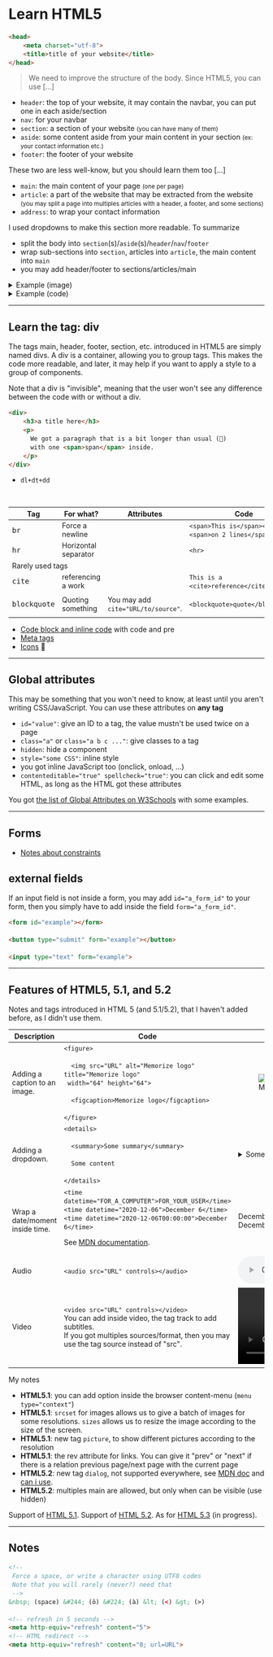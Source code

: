 # Learn HTML5

```html
<head>
    <meta charset="utf-8">
    <title>title of your website</title>
</head>
```

>We need to improve the structure of the body. Since HTML5, you can use [...]

* `header`: the top of your website, it may contain the navbar, you can put one in each aside/section
* `nav`: for your navbar
* `section`: a section of your website <small>(you can have many of them)</small>
* `aside`: some content aside from your main content in your section <small>(ex: your contact information etc.)</small>
* `footer`: the footer of your website

These two are less well-know, but you should learn them too [...]

* `main`: the main content of your page <small>(one per page)</small>
* `article`: a part of the website that may be extracted from the website <small>(you may split a page into multiples articles with a header, a footer, and some sections)</small>
* `address`: to wrap your contact information

I used dropdowns to make this section more readable. To summarize

* split the body into `section`(s)/`aside`(s)/`header`/`nav`/`footer`
* wrap sub-sections into `section`, articles into `article`, the main content into `main`
* you may add header/footer to sections/articles/main

<details>
<summary>Example (image)</summary>

![html5_doc_sections](_images/html5.png)
</details>

<details>
<summary>Example (code)</summary>

```html
<!doctype html>
<html lang="fr">
<head>
    <title>title of your website</title>
    <!-- UTF-8 -->
    <meta charset="utf-8">
    <!-- RESPONSIVE (CSS) -->
    <meta name="viewport" content="width=device-width, initial-scale=1">
</head>
<body>
    <main>
        <header>
          Some title
            <nav>... some tags ...</nav>
        </header>
        <section><h2>Some title</h2>... some tags ...</section>
        <section><h2>Some title</h2>... some tags ...</section>
        <footer>... some tags ...</footer>
    </main>
    <aside>... some tags ...</aside>
</body>
</html>
```
</details>

<hr class="sr">

## Learn the tag: div

The tags main, header, footer, section, etc. introduced in HTML5 are simply named divs. A div is a container, allowing you to group tags. This makes the code more readable, and later, it may help if you want to apply a style to a group of components.

Note that a div is "invisible", meaning that the user won't see any difference between the code with or without a div.

```html
<div>
    <h3>a title here</h3>
    <p>
      We got a paragraph that is a bit longer than usual (🤨)
      with one <span>span</span> inside.
    </p>
</div>
```

* `dl+dt+dd`

<br>

<table class="table table-striped border-dark table-bordered">
<thead>
<tr>
<th>Tag</th>
<th>For what?</th>
<th>Attributes</th>
<th>Code</th>
<th>Preview</th>
</tr>
</thead>
<tbody>

<!-- br -->
<tr>
<td><kbd>br</kbd></td>
<td>Force a newline</td>
<td></td>
<td><code>&lt;span>This is&lt;/span>&lt;br>&lt;span>on 2 lines&lt;/span></code></td>
<td><span>This is</span><br><span>on 2 lines</span></td>
</tr>

<!-- hr -->
<tr>
<td><kbd>hr</kbd></td>
<td>Horizontal separator</td>
<td></td>
<td><code>&lt;hr></code></td>
<td><hr></td>
</tr>

<tr><td colspan="5" class="text-center">
Rarely used tags
</td></tr>

<!-- cite -->
<tr>
<td><kbd>cite</kbd></td>
<td>referencing a work</td>
<td></td>
<td><code>This is a &lt;cite>reference&lt;/cite></code></td>
<td>This is a <cite>reference</cite></td>
</tr>

<!-- quote -->
<tr>
<td><kbd>blockquote</kbd></td>
<td>Quoting something</td>
<td>You may add <code>cite="URL/to/source"</code>.</td>
<td><code>&lt;blockquote>quote&lt;/blockquote></code></td>
<td><blockquote>quote</blockquote></td>
</tr>

</tbody>
</table>

* [Code block and inline code](special/code.md) with code and pre
* [Meta tags](special/meta.md)
* [Icons](special/icons.md) 🚀

<hr class="sr">

## Global attributes

This may be something that you won't need to know, at least until you aren't writing CSS/JavaScript. You can use these attributes on **any tag**

* `id="value"`: give an ID to a tag, the value mustn't be used twice on a page
* `class="a"` or `class="a b c ..."`: give classes to a tag
* `hidden`: hide a component
* `style="some CSS"`: inline style
* you got inline JavaScript too (onclick, onload, ...)
* `contenteditable="true" spellcheck="true"`: you can click and edit some HTML, as long as the HTML got these attributes

You got [the list of Global Attributes on W3Schools](https://www.w3schools.com/TAGs/ref_standardattributes.asp) with some examples.

<hr class="sl">

## Forms

* [Notes about constraints](forms/constraints.md)

## external fields

If an input field is not inside a form, you may add `id="a_form_id"` to your form, then you simply have to add inside the field `form="a_form_id"`.

```html
<form id="example"></form>

<button type="submit" form="example"></button>

<input type="text" form="example">
```

<hr class="sr">

## Features of HTML5, 5.1, and 5.2

Notes and tags introduced in HTML 5 (and 5.1/5.2), that I haven't added before, as I didn't use them.

<table class="table table-striped border-dark table-bordered">
<thead>
<tr>
<th>Description</th>
<th>Code</th>
<th>Preview</th>
</tr>
</thead>
<tbody>

<!-- figure -->
<tr>
<td>Adding a caption to an image.</td>
<td><code>&lt;figure><br>
  &lt;img src="URL" alt="Memorize logo" title="Memorize logo" <br> width="64" height="64"><br>
  &lt;figcaption>Memorize logo&lt;/figcaption><br>
&lt;/figure></code>
</td>
<td><figure>
  <img src="https://cdn.jsdelivr.net/gh/memorize-code/memorize-references/.assets/icons/icon64.png" alt="Memorize logo" title="Memorize logo" width="64" height="64">
  <figcaption>Memorize logo</figcaption>
</figure>
</td>
</tr>

<!-- dropdown -->
<tr>
<td>Adding a dropdown.</td>
<td><code>&lt;details><br>
  &lt;summary>Some summary&lt;/summary><br>
  Some content<br>
&lt;/details></code>
</td>
<td>
<details>
<summary>Some summary</summary>
Some content
</details>
</td>
</tr>

<!-- time -->
<tr>
<td>Wrap a date/moment inside time.</td>
<td><code>&lt;time datetime="FOR_A_COMPUTER">FOR_YOUR_USER&lt;/time></code>
<br>
<code>&lt;time datetime="2020-12-06">December 6&lt;/time></code><br>
<code>&lt;time datetime="2020-12-06T00:00:00">December 6&lt;/time></code>

See [MDN documentation](https://developer.mozilla.org/en-US/docs/Web/HTML/Element/time). 
</td>
<td>
<time datetime="2020-12-06">December 6</time><br>
<time datetime="2020-12-06T00:00:00">December 6</time>
</td>
</tr>

<!-- audio -->
<tr>
<td>Audio</td>
<td><code>&lt;audio src="URL" controls>&lt;/audio></code></td>
<td>
<audio src="" controls></audio>
</td>
</tr>

<!-- video -->
<tr>
<td>Video</td>
<td><code>&lt;video src="URL" controls>&lt;/video></code><br>
You can add inside video, the tag track to add subtitles.<br>
If you got multiples sources/format, then you may use the tag source instead of "src".
</td>
<td>
<video src="" controls></video>
</td>
</tr>
</tbody>
</table>

My notes

* **HTML5.1**: you can add option inside the browser content-menu (`menu type="context"`)
* **HTML5.1**: `srcset` for images allows us to give a batch of images for some resolutions. `sizes` allows us to resize the image according to the size of the screen.
* **HTML5.1**: new tag `picture`, to show different pictures according to the resolution
* **HTML5.1**: the rev attribute for links. You can give it "prev" or "next" if there is a relation previous page/next page with the current page
* **HTML5.2**: new tag `dialog`, not supported everywhere,
see [MDN doc](https://developer.mozilla.org/en-US/docs/Web/HTML/Element/dialog) and [can i use](https://caniuse.com/mdn-html_elements_dialog).
* **HTML5.2**: multiples main are allowed, but only when can be visible (use hidden)

Support of [HTML 5.1](https://w3c.github.io/test-results/html51/implementation-report).
Support of [HTML 5.2](https://w3c.github.io/test-results/html52/implementation-report). As for [HTML 5.3](https://w3c.github.io/test-results/html53/implementation-report) (in progress).

<hr class="sl">

## Notes

```html
<!-- 
 Force a space, or write a character using UTF8 codes
 Note that you will rarely (never?) need that
 -->
&nbsp; (space) &#244; (ô) &#224; (à) &lt; (<) &gt; (>)

<!-- refresh in 5 seconds -->
<meta http-equiv="refresh" content="5">
<!-- HTML redirect -->
<meta http-equiv="refresh" content="0; url=URL">
```